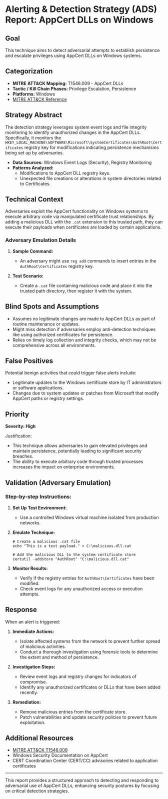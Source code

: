 # Alerting & Detection Strategy (ADS) Report: AppCert DLLs on Windows

## Goal
This technique aims to detect adversarial attempts to establish persistence and escalate privileges using AppCert DLLs on Windows systems.

## Categorization

- **MITRE ATT&CK Mapping:** T1546.009 - AppCert DLLs
- **Tactic / Kill Chain Phases:** Privilege Escalation, Persistence
- **Platforms:** Windows
- [MITRE ATT&CK Reference](https://attack.mitre.org/techniques/T1546/009)

## Strategy Abstract

The detection strategy leverages system event logs and file integrity monitoring to identify unauthorized changes in the AppCert DLLs. Specifically, it monitors the `HKEY_LOCAL_MACHINE\SOFTWARE\Microsoft\SystemCertificates\AuthRoot\Certificates` registry key for modifications indicating persistence mechanisms being set up by adversaries.

- **Data Sources:** Windows Event Logs (Security), Registry Monitoring
- **Patterns Analyzed:** 
  - Modifications to AppCert DLL registry keys.
  - Unexpected file creations or alterations in system directories related to Certificates.

## Technical Context

Adversaries exploit the AppCert functionality on Windows systems to execute arbitrary code via manipulated certificate trust relationships. By adding a malicious DLL with the `.cat` extension to this trusted path, they can execute their payloads when certificates are loaded by certain applications.

### Adversary Emulation Details
1. **Sample Command:**
   - An adversary might use `reg add` commands to insert entries in the `AuthRoot\Certificates` registry key.
   
2. **Test Scenario:**
   - Create a `.cat` file containing malicious code and place it into the trusted path directory, then register it with the system.

## Blind Spots and Assumptions

- Assumes no legitimate changes are made to AppCert DLLs as part of routine maintenance or updates.
- Might miss detection if adversaries employ anti-detection techniques like using authorized certificates for persistence.
- Relies on timely log collection and integrity checks, which may not be comprehensive across all environments.

## False Positives

Potential benign activities that could trigger false alerts include:

- Legitimate updates to the Windows certificate store by IT administrators or software applications.
- Changes due to system updates or patches from Microsoft that modify AppCert paths or registry settings.

## Priority

**Severity: High**

Justification: 
- This technique allows adversaries to gain elevated privileges and maintain persistence, potentially leading to significant security breaches.
- The ability to execute arbitrary code through trusted processes increases the impact on enterprise environments.

## Validation (Adversary Emulation)

### Step-by-step Instructions:

1. **Set Up Test Environment:**
   - Use a controlled Windows virtual machine isolated from production networks.

2. **Emulate Technique:**

   ```shell
   # Create a malicious .cat file
   echo "This is a test payload." > C:\malicious.dll.cat

   # Add the malicious DLL to the system certificate store
   certutil -addstore "AuthRoot" "C:\malicious.dll.cat"
   ```

3. **Monitor Results:**
   - Verify if the registry entries for `AuthRoot\Certificates` have been modified.
   - Check event logs for any unauthorized access or execution attempts.

## Response

When an alert is triggered:

1. **Immediate Actions:**
   - Isolate affected systems from the network to prevent further spread of malicious activities.
   - Conduct a thorough investigation using forensic tools to determine the extent and method of persistence.

2. **Investigation Steps:**
   - Review event logs and registry changes for indicators of compromise.
   - Identify any unauthorized certificates or DLLs that have been added recently.

3. **Remediation:**
   - Remove malicious entries from the certificate store.
   - Patch vulnerabilities and update security policies to prevent future exploitation.

## Additional Resources

- [MITRE ATT&CK T1546.009](https://attack.mitre.org/techniques/T1546/009)
- Windows Security Documentation on AppCert
- CERT Coordination Center (CERT/CC) advisories related to application certificates

---

This report provides a structured approach to detecting and responding to adversarial use of AppCert DLLs, enhancing security postures by focusing on critical detection strategies.